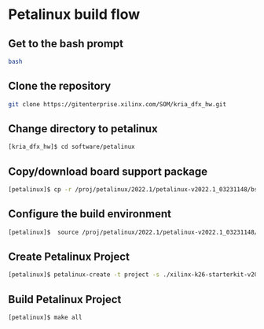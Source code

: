 # Petalinux build flow

## Get to the bash prompt

```bash
bash
```

## Clone the repository

```bash
git clone https://gitenterprise.xilinx.com/SOM/kria_dfx_hw.git
```

## Change directory to petalinux

```bash
[kria_dfx_hw]$ cd software/petalinux
```
## Copy/download board support package

```bash
[petalinux]$ cp -r /proj/petalinux/2022.1/petalinux-v2022.1_03231148/bsp/release/xilinx-k26-starterkit-v2022.1-03231148.bsp ./
```
## Configure the build environment

```bash
[petalinux]$  source /proj/petalinux/2022.1/petalinux-v2022.1_03231148/tool/petalinux-v2022.1-final/settings.sh
```
## Create Petalinux Project

```bash
[petalinux]$ petalinux-create -t project -s ./xilinx-k26-starterkit-v2022.1-03231148.bsp 
```
## Build Petalinux Project

```bash
[petalinux]$ make all
```


